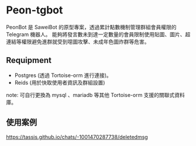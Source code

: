 # Peon-tgbot

PeonBot 是 SaweiBot 的原型專案，透過累計點數機制管理群組會員權限的 Telegram 機器人。 能夠將發言數未到達一定數量的會員限制使用貼圖、圖片、超連結等權限避免進群就受到噁圖攻擊、未成年色圖炸群等危害。

## Requipment

- Postgres (透過 Tortoise-orm 進行連接)。
- Reids (用於快取使用者資訊及群組設置)

note: 可自行更換為 mysql 、mariadb 等其他 Tortoise-orm 支援的關聯式資料庫。

## 使用案例

https://tassis.github.io/chats/-1001470287738/deletedmsg


